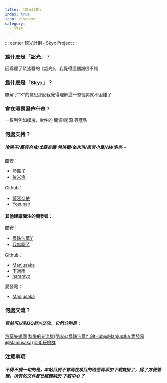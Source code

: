 ```yaml
---
title: 「韶光計劃」
index: true
icon: discover
category:
  - Skyx
---
```


::: center
韶光計劃 - Skyx Project
:::

### 爲什麽是「韶光」？
因爲聽了鯊鯊醬的《韶光》，我覺得這個詞很不錯

### 爲什麽是「Skyx」？
瞭解了“X”的意思那麽我覺得理解這一整個詞就不困難了

### 會在這裏發佈什麽？
一系列例如模塊、軟件的 開源/閉源 等產品

### 何處支持？

##### 泠熙子/慕容奈依/尤蘇奈爾·希洛爾/依米洛/南宮小喬/AW洛柰···
酷安：
 - [泠熙子](https://www.coolapk.com/u/18208176)
 - [依米洛](https://www.coolapk.com/u/22963695)

Github：
 - [慕容奈依](https://github.com/Murong-Naiyi)
 - [Yosunair](https://github.com/Yosunair)

#### 其他建議關注的開發者：

酷安：
 - [曼珠沙華Y](http://www.coolapk.com/u/7162697)
 - [我無聊了](http://www.coolapk.com/u/19926645)

Github：
 - [Manjusaka](https://github.com/ManjusakaY)
 - [下過雨](https://github.com/liyw0205)
 - [hsramyo](https://github.com/hsramyo)

愛發電：
 - [Manjusaka](https://afdian.net/a/ManjusakaY)

### 何處交流？

##### 目前可以到QQ群内交流，它們分別是：
[洛莫失樂園](https://qm.qq.com/cgi-bin/qm/qr?_wv=1027&k=gttTe6WnW3aR7S1jbtgIlMwU_LIje9uv&authKey=aC9f7HnB4Hl6f3p3s7NwjuuqHxHeCn%2BFg%2F7hRruwChQ5AdwR7VBW%2Fc3hifKnjK7x&noverify=0&group_code=1059078799)
[秋樂的交流群(酷安@曼珠沙華Y GitHub@Manjusaka 愛發電@Manjusaka)](https://qm.qq.com/cgi-bin/qm/qr?_wv=1027&k=gjyTgkVN1nvQbsRlslLLrwP5ahaBwh_V&authKey=3cMnoWI14ckE9en76%2Fq5FfSFe6kYGVa8sopVo9kQyXXV2%2FD11IE5Wf9Lns2H9amN&noverify=0&group_code=647299031)
[叼毛玩機群](https://qm.qq.com/cgi-bin/qm/qr?_wv=1027&k=T_RegMEeqPFMorFACsU4RGBoUujTBAsn&authKey=lic7uGu8TqWBLQnhWuGIrcP3Bw5%2B8setzxv54VTr3SiWF3gHeaNRRv7%2BKY9IQXBs&noverify=0&group_code=806889171)


### 注意事項
##### 不得不提一句的是，本站目前不會再在項目的路徑再添加下載鏈接了，爲了方便管理，所有的文件都已經歸納於 [下載中心](./../file.html) 了